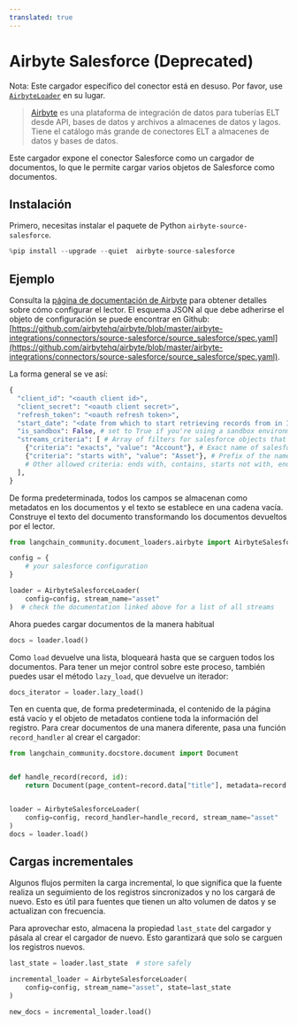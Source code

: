 ```yaml
---
translated: true
---
```


# Airbyte Salesforce (Deprecated)

Nota: Este cargador específico del conector está en desuso. Por favor, use [`AirbyteLoader`](/docs/integrations/document_loaders/airbyte) en su lugar.

>[Airbyte](https://github.com/airbytehq/airbyte) es una plataforma de integración de datos para tuberías ELT desde API, bases de datos y archivos a almacenes de datos y lagos. Tiene el catálogo más grande de conectores ELT a almacenes de datos y bases de datos.

Este cargador expone el conector Salesforce como un cargador de documentos, lo que le permite cargar varios objetos de Salesforce como documentos.

## Instalación

Primero, necesitas instalar el paquete de Python `airbyte-source-salesforce`.

```python
%pip install --upgrade --quiet  airbyte-source-salesforce
```

## Ejemplo

Consulta la [página de documentación de Airbyte](https://docs.airbyte.com/integrations/sources/salesforce/) para obtener detalles sobre cómo configurar el lector.
El esquema JSON al que debe adherirse el objeto de configuración se puede encontrar en Github: [https://github.com/airbytehq/airbyte/blob/master/airbyte-integrations/connectors/source-salesforce/source_salesforce/spec.yaml](https://github.com/airbytehq/airbyte/blob/master/airbyte-integrations/connectors/source-salesforce/source_salesforce/spec.yaml).

La forma general se ve así:

```python
{
  "client_id": "<oauth client id>",
  "client_secret": "<oauth client secret>",
  "refresh_token": "<oauth refresh token>",
  "start_date": "<date from which to start retrieving records from in ISO format, e.g. 2020-10-20T00:00:00Z>",
  "is_sandbox": False, # set to True if you're using a sandbox environment
  "streams_criteria": [ # Array of filters for salesforce objects that should be loadable
    {"criteria": "exacts", "value": "Account"}, # Exact name of salesforce object
    {"criteria": "starts with", "value": "Asset"}, # Prefix of the name
    # Other allowed criteria: ends with, contains, starts not with, ends not with, not contains, not exacts
  ],
}
```

De forma predeterminada, todos los campos se almacenan como metadatos en los documentos y el texto se establece en una cadena vacía. Construye el texto del documento transformando los documentos devueltos por el lector.

```python
from langchain_community.document_loaders.airbyte import AirbyteSalesforceLoader

config = {
    # your salesforce configuration
}

loader = AirbyteSalesforceLoader(
    config=config, stream_name="asset"
)  # check the documentation linked above for a list of all streams
```

Ahora puedes cargar documentos de la manera habitual

```python
docs = loader.load()
```

Como `load` devuelve una lista, bloqueará hasta que se carguen todos los documentos. Para tener un mejor control sobre este proceso, también puedes usar el método `lazy_load`, que devuelve un iterador:

```python
docs_iterator = loader.lazy_load()
```

Ten en cuenta que, de forma predeterminada, el contenido de la página está vacío y el objeto de metadatos contiene toda la información del registro. Para crear documentos de una manera diferente, pasa una función `record_handler` al crear el cargador:

```python
from langchain_community.docstore.document import Document


def handle_record(record, id):
    return Document(page_content=record.data["title"], metadata=record.data)


loader = AirbyteSalesforceLoader(
    config=config, record_handler=handle_record, stream_name="asset"
)
docs = loader.load()
```

## Cargas incrementales

Algunos flujos permiten la carga incremental, lo que significa que la fuente realiza un seguimiento de los registros sincronizados y no los cargará de nuevo. Esto es útil para fuentes que tienen un alto volumen de datos y se actualizan con frecuencia.

Para aprovechar esto, almacena la propiedad `last_state` del cargador y pásala al crear el cargador de nuevo. Esto garantizará que solo se carguen los registros nuevos.

```python
last_state = loader.last_state  # store safely

incremental_loader = AirbyteSalesforceLoader(
    config=config, stream_name="asset", state=last_state
)

new_docs = incremental_loader.load()
```
